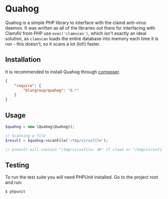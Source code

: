 Quahog
======

Quahog is a simple PHP library to interface with the clamd anti-virus daemon. It was written as all of the libraries out
there for interfacing with ClamAV from PHP use ```exec('clamscan')```, which isn't exactly an ideal solution, as
```clamscan``` loads the entire database into memory each time it is run - this doesn't, so it scans a lot (lot!) faster.

## Installation

It is recommended to install Quahog through [composer](http://getcomposer.org).

```JSON
{
    "require": {
        "blurgroup/quahog": "0.*"
    }
}
```

## Usage

```php
$quahog = new \Quahog\Quahog();

// Scanning a file
$result = $quahog->scanFile('/tmp/virusfile');

// $result will contain "/tmp/virusfile: OK" if clean or "/tmp/virusfile: Virus-Information" if infected
```

## Testing

To run the test suite you will need PHPUnit installed. Go to the project root and run:
````bash
$ phpunit
````